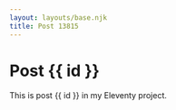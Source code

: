 ```yaml
---
layout: layouts/base.njk
title: Post 13815
---
```


# Post {{ id }}

This is post {{ id }} in my Eleventy project.
